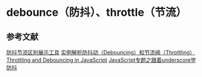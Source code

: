 # debounce（防抖）、throttle（节流）

## 参考文献

[防抖节流区别展示工具](http://demo.nimius.net/debounce_throttle/)
[实例解析防抖动（Debouncing）和节流阀（Throttling）](https://jinlong.github.io/2016/04/24/Debouncing-and-Throttling-Explained-Through-Examples/)
[Throttling and Debouncing in JavaScript](https://codeburst.io/throttling-and-debouncing-in-javascript-b01cad5c8edf)
[JavaScript专题之跟着underscore学防抖](https://github.com/mqyqingfeng/Blog/issues/22)